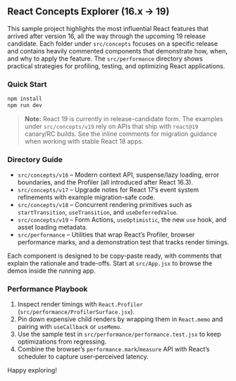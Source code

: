 ## React Concepts Explorer (16.x → 19)

This sample project highlights the most influential React features that arrived after version 16, all the way through the upcoming 19 release candidate. Each folder under `src/concepts` focuses on a specific release and contains heavily commented components that demonstrate how, when, and why to apply the feature. The `src/performance` directory shows practical strategies for profiling, testing, and optimizing React applications.

### Quick Start

```bash
npm install
npm run dev
```

> **Note:** React 19 is currently in release-candidate form. The examples under `src/concepts/v19` rely on APIs that ship with `react@19` canary/RC builds. See the inline comments for migration guidance when working with stable React 18 apps.

### Directory Guide

- `src/concepts/v16` – Modern context API, suspense/lazy loading, error boundaries, and the Profiler (all introduced after React 16.3).
- `src/concepts/v17` – Upgrade notes for React 17’s event system refinements with example migration-safe code.
- `src/concepts/v18` – Concurrent rendering primitives such as `startTransition`, `useTransition`, and `useDeferredValue`.
- `src/concepts/v19` – Form Actions, `useOptimistic`, the new `use` hook, and asset loading metadata.
- `src/performance` – Utilities that wrap React’s Profiler, browser performance marks, and a demonstration test that tracks render timings.

Each component is designed to be copy-paste ready, with comments that explain the rationale and trade-offs. Start at `src/App.jsx` to browse the demos inside the running app.

### Performance Playbook

1. Inspect render timings with `React.Profiler` (`src/performance/ProfilerSurface.jsx`).
2. Pin down expensive child renders by wrapping them in `React.memo` and pairing with `useCallback` or `useMemo`.
3. Use the sample test in `src/performance/performance.test.jsx` to keep optimizations from regressing.
4. Combine the browser’s `performance.mark`/`measure` API with React’s scheduler to capture user-perceived latency.

Happy exploring!
